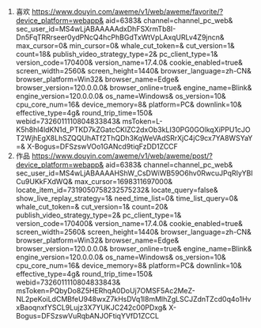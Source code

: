 1. 喜欢
https://www.douyin.com/aweme/v1/web/aweme/favorite/?device_platform=webapp&
aid=6383&
channel=channel_pc_web&
sec_user_id=MS4wLjABAAAAAdxDhFSXrmTb8I-Dn5FqTRRrseer0ydPNcQ4hcPhBGdTxWtVpLAxqURLv4Z9jncn&
max_cursor=0&
min_cursor=0&
whale_cut_token=&
cut_version=1&
count=18&
publish_video_strategy_type=2&
pc_client_type=1&
version_code=170400&
version_name=17.4.0&
cookie_enabled=true&
screen_width=2560&
screen_height=1440&
browser_language=zh-CN&
browser_platform=Win32&
browser_name=Edge&
browser_version=120.0.0.0&
browser_online=true&
engine_name=Blink&
engine_version=120.0.0.0&
os_name=Windows&
os_version=10&
cpu_core_num=16&
device_memory=8&
platform=PC&
downlink=10&
effective_type=4g&
round_trip_time=150&
webid=7326011110804833843&
msToken=L-K5h8hl4ldKN1d_PTKD7kZGatcCKlZC2dxOb3kLI30PG0GOlkqXiPPU1cJOT2WjhEgX8LhSZQQUhATf2ThQDh3KqWeVAdSRrXjC4jC9cx7YA8WSYaY=&
X-Bogus=DFSzswVOo1GANcd9tiqFzDD1ZCCF
2. 作品
https://www.douyin.com/aweme/v1/web/aweme/post/?device_platform=webapp&
aid=6383&
channel=channel_pc_web&
sec_user_id=MS4wLjABAAAAHShW_CsDWiWB59O6hv0RwcuJPqRIyYBICu9UKkFXdWQ&
max_cursor=1698311697000&
locate_item_id=7319050758232575232&
locate_query=false&
show_live_replay_strategy=1&
need_time_list=0&
time_list_query=0&
whale_cut_token=&
cut_version=1&
count=20&
publish_video_strategy_type=2&
pc_client_type=1&
version_code=170400&
version_name=17.4.0&
cookie_enabled=true&
screen_width=2560&
screen_height=1440&
browser_language=zh-CN&
browser_platform=Win32&
browser_name=Edge&
browser_version=120.0.0.0&
browser_online=true&
engine_name=Blink&
engine_version=120.0.0.0&
os_name=Windows&
os_version=10&
cpu_core_num=16&
device_memory=8&
platform=PC&
downlink=10&
effective_type=4g&
round_trip_time=150&
webid=7326011110804833843&
msToken=PQbyDo8Z5HERhqA0DoUj7OMSF5Ac2MeZ-NL2peKoiLdCMBfeU948wxZ7kHsDVq1l8mMlhZgLSCJZdnTZcd0q4o1HvxBaoqnxfYSCL9Lujz3X7YUKJC242c00PDxg&
X-Bogus=DFSzswVuRqbANJOFtiqYVfD1ZCCL


